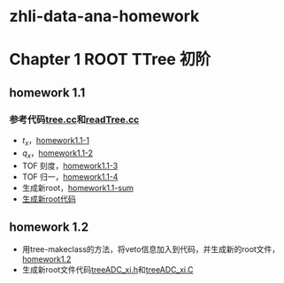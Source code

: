# zhli-data-ana-homework
# Chapter 1 ROOT TTree 初阶
## homework 1.1
### 参考代码[tree.cc](https://dragon-xi.github.io/zhli-data-ana-homework/homework1.1/tree.cc)和[readTree.cc](https://dragon-xi.github.io/zhli-data-ana-homework/homework1.1/tree.cc)
- $t_{x}$，[homework1.1-1](https://dragon-xi.github.io/zhli-data-ana-homework/homework1.1/homework1.1-1.html)
- $q_{x}$，[homework1.1-2](https://dragon-xi.github.io/zhli-data-ana-homework/homework1.1/homework1.1-2.html)
- TOF 刻度，[homework1.1-3](https://dragon-xi.github.io/zhli-data-ana-homework/homework1.1/homework1.1-3.html)
- TOF 归一，[homework1.1-4](https://dragon-xi.github.io/zhli-data-ana-homework/homework1.1/homework1.1-4.html)
- 生成新root，[homework1.1-sum](https://dragon-xi.github.io/zhli-data-ana-homework/homework1.1/homework1.1-sum.html)
- [生成新root代码](https://dragon-xi.github.io/zhli-data-ana-homework/homework1.1/readTree_xi.cc)
## homework 1.2
- 用tree-makeclass的方法，将veto信息加入到代码，并生成新的root文件，[homework1.2](https://dragon-xi.github.io/zhli-data-ana-homework/homework1.2/homework1-2.html)
- 生成新root文件代码[treeADC_xi.h](https://dragon-xi.github.io/zhli-data-ana-homework/homework1.2/treeADC_xi.h)和[treeADC_xi.C](https://dragon-xi.github.io/zhli-data-ana-homework/homework1.2/treeADC_xi.C)
